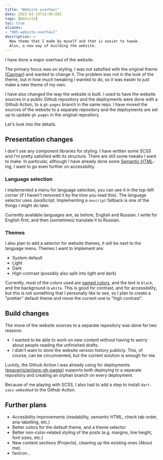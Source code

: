 ```yaml
---
title: "Website overhaul"
date: 2023-03-19T14:00:00Z
tags: [Website]
toc: true
aliases:
- "005-website-overhaul"
description: >
  New theme that I made by myself and that is easier to tweak.
  Also, a new way of building the website.
---
```


I have done a major overhaul of the website.

The primary focus was on styling.
I was not satisfied with the original theme ([Cayman][cayman]) and wanted to change it.
The problem was not in the look of the theme, but in how much tweaking I wanted to do, so it was easier to just make a new theme of my own.

[cayman]: https://github.com/zwbetz-gh/cayman-hugo-theme

I have also changed the way the website is built.
I used to have the website sources in a public Github repository and the deployments were done with a Github Action, to a `gh-pages` branch in the same repo.
I have moved the sources of the website to a separate repository and the deployments are set up to update `gh-pages` in the original repository.

Let's look into the details.

## Presentation changes

I don't use any component libraries for styling.
I have written some SCSS and I'm pretty satisfied with its structure.
There are still some tweaks I want to make.
In particular, although I have already done some [Semantic HTML][semantic]-ing, I want to go even further on accessbility.

[semantic]: https://developer.mozilla.org/en-US/docs/Glossary/Semantics#semantic_elements

### Language selection

I implemented a menu for language selection, you can see it in the top-left corner (if I haven't removed it by the time you read this).
The language selector uses JavaScript.
Implementing a `noscript` fallback is one of the things I might do later.

Currently available languages are, as before, English and Russian.
I write for English first, and then (sometimes) translate it to Russian.

### Themes

I also plan to add a selector for website themes, it will be next to the language menu.
Themes I want to implement are:
- System default
- Light
- Dark
- High contrast (possibly also split into light and dark)

Currently, most of the colors used are [named colors][colors], and the text is `black`, and the background is `white`.
This is good for contrast, and for accessibility, but this is not something that I personally like to see, so I plan to create a "prettier" default theme and move the current one to "high contrast".

[colors]: https://developer.mozilla.org/en-US/docs/Web/CSS/named-color

## Build changes

The move of the website sources to a separate repository was done for two reasons:
- I wanted to be able to work on new content without having to worry about people reading the unfinished drafts.
- I didn't want to store the website version history publicly.
  This, of course, can be circumvented, but the current solution is enough for me.

Luckily, the Github Action I was already using for deployments ([peaceiris/actions-gh-pages][action]) supports both deploying to a separate repository and creating an orphan branch on every deployment.

Because of me playing with SCSS, I also had to add a step to install `dart-sass-embedded` to the Github Action.

[action]: https://github.com/peaceiris/actions-gh-pages

## Further plans

- Accesibility improvements (readability, semantic HTML, check tab order, aria-labelling, etc.)
- Better colors for the default theme, and a theme selector
- Better non-color-related styling of the posts (e.g. margins, line height, font sizes, etc.)
- New content sections (Projects), cleaning up the existing ones (About me).
- favicon...
